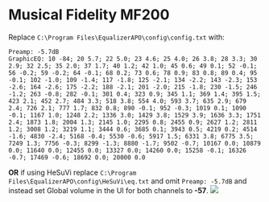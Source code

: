 # Musical Fidelity MF200
Replace `C:\Program Files\EqualizerAPO\config\config.txt` with:
```
Preamp: -5.7dB
GraphicEQ: 10 -84; 20 5.7; 22 5.0; 23 4.6; 25 4.0; 26 3.8; 28 3.3; 30 2.9; 32 2.5; 35 2.0; 37 1.7; 40 1.2; 42 1.0; 45 0.6; 49 0.1; 52 -0.1; 56 -0.2; 59 -0.2; 64 -0.1; 68 0.2; 73 0.6; 78 0.9; 83 0.8; 89 0.4; 95 -0.1; 102 -1.0; 109 -1.4; 117 -1.8; 125 -2.1; 134 -2.2; 143 -2.3; 153 -2.6; 164 -2.6; 175 -2.2; 188 -2.1; 201 -2.0; 215 -1.8; 230 -1.5; 246 -1.2; 263 -0.8; 282 -0.1; 301 0.4; 323 0.9; 345 1.1; 369 1.4; 395 1.5; 423 2.1; 452 2.7; 484 3.3; 518 3.8; 554 4.0; 593 3.7; 635 2.9; 679 2.4; 726 2.1; 777 1.7; 832 0.8; 890 -0.1; 952 -0.3; 1019 0.1; 1090 -0.1; 1167 1.0; 1248 2.2; 1336 3.0; 1429 3.8; 1529 3.9; 1636 3.3; 1751 2.4; 1873 1.8; 2004 1.3; 2145 1.0; 2295 0.8; 2455 0.9; 2627 1.2; 2811 1.2; 3008 1.2; 3219 1.1; 3444 0.6; 3685 0.1; 3943 0.5; 4219 0.2; 4514 -1.6; 4830 -2.4; 5168 -0.4; 5530 -0.6; 5917 1.5; 6331 3.8; 6775 3.5; 7249 1.3; 7756 -0.3; 8299 -1.3; 8880 -1.7; 9502 -0.7; 10167 0.0; 10879 0.0; 11640 0.0; 12455 0.0; 13327 0.0; 14260 0.0; 15258 -0.1; 16326 -0.7; 17469 -0.6; 18692 0.0; 20000 0.0
```
**OR** if using HeSuVi replace `C:\Program Files\EqualizerAPO\config\HeSuVi\eq.txt` and omit `Preamp: -5.7dB` and instead set Global volume in the UI for both channels to **-57**.
![](https://raw.githubusercontent.com/jaakkopasanen/AutoEq/master/results/Sonoma%20Model%20One/innerfidelity/onear/Musical%20Fidelity%20MF200/Musical%20Fidelity%20MF200.png)